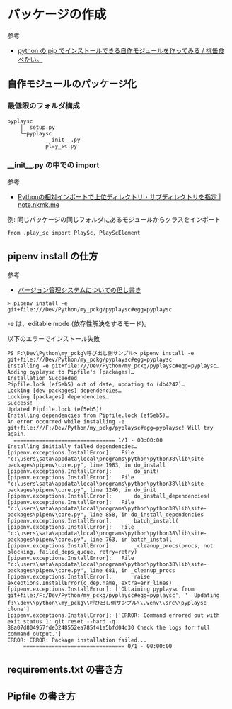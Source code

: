 # パッケージの作成

参考
- [python の pip でインストールできる自作モジュールを作ってみる / 桃缶食べたい。](https://blog.chocolapod.net/momokan/entry/117)

## 自作モジュールのパッケージ化

### 最低限のフォルダ構成

```
pyplaysc
    │  setup.py
    └─pyplaysc
            __init__.py
            play_sc.py
```

### \_\_init\_\_.py の中での import 

参考
- [Pythonの相対インポートで上位ディレクトリ・サブディレクトリを指定 | note.nkmk.me](https://note.nkmk.me/python-relative-import/)

例: 同じパッケージの同じフォルダにあるモジュールからクラスをインポート
```
from .play_sc import PlaySc, PlayScElement
```

## pipenv install の仕方

参考
- [バージョン管理システムについての但し書き](https://pipenv-ja.readthedocs.io/ja/translate-ja/basics.html#a-note-about-vcs-dependencies)

```
> pipenv install -e git+file:///Dev/Python/my_pckg/pyplaysc#egg=pyplaysc
```

-e は、editable mode (依存性解決をするモード)。

以下のエラーでインストール失敗
```
PS F:\Dev\Python\my_pckg\呼び出し側サンプル> pipenv install -e git+file:///Dev/Python/my_pckg/pyplaysc#egg=pyplaysc
Installing -e git+file:///Dev/Python/my_pckg/pyplaysc#egg=pyplaysc…
Adding pyplaysc to Pipfile's [packages]…
Installation Succeeded
Pipfile.lock (ef5eb5) out of date, updating to (db4242)…
Locking [dev-packages] dependencies…
Locking [packages] dependencies…
Success!
Updated Pipfile.lock (ef5eb5)!
Installing dependencies from Pipfile.lock (ef5eb5)…
An error occurred while installing -e git+file:///F:/Dev/Python/my_pckg/pyplaysc#egg=pyplaysc! Will try again.
  ================================ 1/1 - 00:00:00
Installing initially failed dependencies…
[pipenv.exceptions.InstallError]:   File "c:\users\sata\appdata\local\programs\python\python38\lib\site-packages\pipenv\core.py", line 1983, in do_install
[pipenv.exceptions.InstallError]:       do_init(
[pipenv.exceptions.InstallError]:   File "c:\users\sata\appdata\local\programs\python\python38\lib\site-packages\pipenv\core.py", line 1246, in do_init
[pipenv.exceptions.InstallError]:       do_install_dependencies(
[pipenv.exceptions.InstallError]:   File "c:\users\sata\appdata\local\programs\python\python38\lib\site-packages\pipenv\core.py", line 858, in do_install_dependencies
[pipenv.exceptions.InstallError]:       batch_install(
[pipenv.exceptions.InstallError]:   File "c:\users\sata\appdata\local\programs\python\python38\lib\site-packages\pipenv\core.py", line 763, in batch_install
[pipenv.exceptions.InstallError]:       _cleanup_procs(procs, not blocking, failed_deps_queue, retry=retry)
[pipenv.exceptions.InstallError]:   File "c:\users\sata\appdata\local\programs\python\python38\lib\site-packages\pipenv\core.py", line 681, in _cleanup_procs
[pipenv.exceptions.InstallError]:       raise exceptions.InstallError(c.dep.name, extra=err_lines)
[pipenv.exceptions.InstallError]: ['Obtaining pyplaysc from git+file:/F:/Dev/Python/my_pckg/pyplaysc#egg=pyplaysc', '  Updating f:\\dev\\python\\my_pckg\\呼び出し側サンプル\\.venv\\src\\pyplaysc clone']
[pipenv.exceptions.InstallError]: ['ERROR: Command errored out with exit status 1: git reset --hard -q 88a07d804957fde3248552ea785f41a5bfd04d30 Check the logs for full command output.']
ERROR: ERROR: Package installation failed...
     ================================ 0/1 - 00:00:00
```

## requirements.txt の書き方

## Pipfile の書き方
